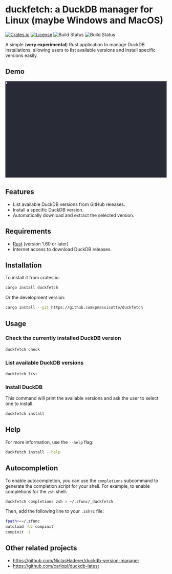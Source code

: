 # duckfetch: a DuckDB manager for Linux (maybe Windows and MacOS)

[![Crates.io](https://img.shields.io/crates/v/duckfetch)](https://crates.io/crates/duckfetch) [![License](https://img.shields.io/badge/license-Apache%202.0%20%7C%20MIT-blue.svg)](https://opensource.org/licenses/Apache-2.0) ![Build Status](https://github.com/PMassicotte/duckfetch/actions/workflows/release.yml/badge.svg) ![Build Status](https://github.com/PMassicotte/duckfetch/actions/workflows/rust.yml/badge.svg)

A simple (**very experimental**) Rust application to manage DuckDB installations, allowing users to list available versions and install specific versions easily.

## Demo

![Demo](./assets/demo.gif)

## Features

- List available DuckDB versions from GitHub releases.
- Install a specific DuckDB version.
- Automatically download and extract the selected version.

## Requirements

- [Rust](https://www.rust-lang.org/tools/install) (version 1.60 or later)
- Internet access to download DuckDB releases.

## Installation

To install it from crates.io:

```bash
cargo install duckfetch
```

Or the development version:

```bash
cargo install --git https://github.com/pmassicotte/duckfetch
```

## Usage

### Check the currently installed DuckDB version

```bash
duckfetch check
```

### List available DuckDB versions

```bash
duckfetch list
```

### Install DuckDB

This command will print the available versions and ask the user to select one to install.

```bash
duckfetch install
```

## Help

For more information, use the `--help` flag:

```bash
duckfetch install --help
```

## Autocompletion

To enable autocompletion, you can use the `completions` subcommand to generate the completion script for your shell. For example, to enable completions for the `zsh` shell:

```bash
duckfetch completions zsh > ~/.zfunc/_duckfetch
```

Then, add the following line to your `.zshrc` file:

```bash
fpath+=~/.zfunc
autoload -Uz compinit
compinit -i
```

## Other related projects

- https://github.com/NiclasHaderer/duckdb-version-manager
- https://github.com/carlopi/duckdb-latest
